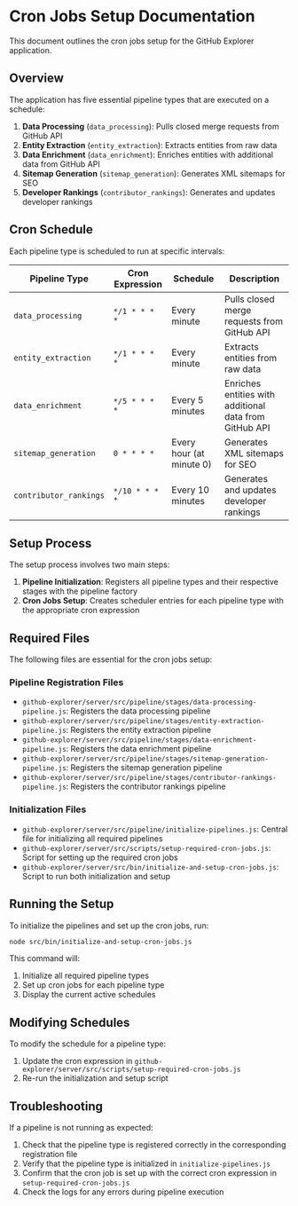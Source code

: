 # Cron Jobs Setup Documentation

This document outlines the cron jobs setup for the GitHub Explorer application.

## Overview

The application has five essential pipeline types that are executed on a schedule:

1. **Data Processing** (`data_processing`): Pulls closed merge requests from GitHub API
2. **Entity Extraction** (`entity_extraction`): Extracts entities from raw data
3. **Data Enrichment** (`data_enrichment`): Enriches entities with additional data from GitHub API
4. **Sitemap Generation** (`sitemap_generation`): Generates XML sitemaps for SEO
5. **Developer Rankings** (`contributor_rankings`): Generates and updates developer rankings

## Cron Schedule

Each pipeline type is scheduled to run at specific intervals:

| Pipeline Type | Cron Expression | Schedule | Description |
|---------------|----------------|----------|-------------|
| `data_processing` | `*/1 * * * *` | Every minute | Pulls closed merge requests from GitHub API |
| `entity_extraction` | `*/1 * * * *` | Every minute | Extracts entities from raw data |
| `data_enrichment` | `*/5 * * * *` | Every 5 minutes | Enriches entities with additional data from GitHub API |
| `sitemap_generation` | `0 * * * *` | Every hour (at minute 0) | Generates XML sitemaps for SEO |
| `contributor_rankings` | `*/10 * * * *` | Every 10 minutes | Generates and updates developer rankings |

## Setup Process

The setup process involves two main steps:

1. **Pipeline Initialization**: Registers all pipeline types and their respective stages with the pipeline factory
2. **Cron Jobs Setup**: Creates scheduler entries for each pipeline type with the appropriate cron expression

## Required Files

The following files are essential for the cron jobs setup:

### Pipeline Registration Files

- `github-explorer/server/src/pipeline/stages/data-processing-pipeline.js`: Registers the data processing pipeline
- `github-explorer/server/src/pipeline/stages/entity-extraction-pipeline.js`: Registers the entity extraction pipeline
- `github-explorer/server/src/pipeline/stages/data-enrichment-pipeline.js`: Registers the data enrichment pipeline
- `github-explorer/server/src/pipeline/stages/sitemap-generation-pipeline.js`: Registers the sitemap generation pipeline
- `github-explorer/server/src/pipeline/stages/contributor-rankings-pipeline.js`: Registers the contributor rankings pipeline

### Initialization Files

- `github-explorer/server/src/pipeline/initialize-pipelines.js`: Central file for initializing all required pipelines
- `github-explorer/server/src/scripts/setup-required-cron-jobs.js`: Script for setting up the required cron jobs
- `github-explorer/server/src/bin/initialize-and-setup-cron-jobs.js`: Script to run both initialization and setup

## Running the Setup

To initialize the pipelines and set up the cron jobs, run:

```bash
node src/bin/initialize-and-setup-cron-jobs.js
```

This command will:
1. Initialize all required pipeline types
2. Set up cron jobs for each pipeline type
3. Display the current active schedules

## Modifying Schedules

To modify the schedule for a pipeline type:

1. Update the cron expression in `github-explorer/server/src/scripts/setup-required-cron-jobs.js`
2. Re-run the initialization and setup script

## Troubleshooting

If a pipeline is not running as expected:

1. Check that the pipeline type is registered correctly in the corresponding registration file
2. Verify that the pipeline type is initialized in `initialize-pipelines.js`
3. Confirm that the cron job is set up with the correct cron expression in `setup-required-cron-jobs.js`
4. Check the logs for any errors during pipeline execution 